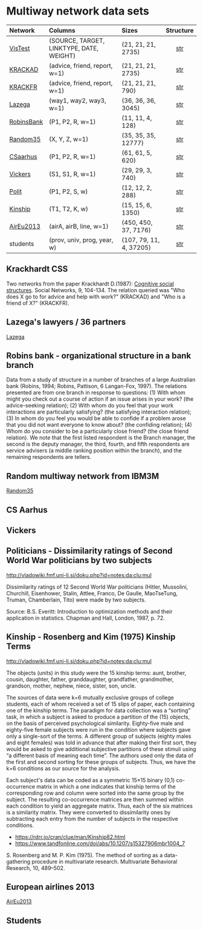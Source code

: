 # Multiway network data sets

| Network | Columns |  Sizes | Structure |
| :---         |     :---       |     :---       |      :---:   |
| [VisTest](https://raw.githubusercontent.com/bavla/ibm3m/master/data/VisTest.json)   | (SOURCE, TARGET, LINKTYPE, DATE, WEIGHT)    | (21, 21, 21, 2735)     | [str](https://github.com/bavla/ibm3m/blob/master/data/str/VisTest.md)     |
| [KRACKAD](https://raw.githubusercontent.com/bavla/ibm3m/master/data/KRACKAD.json)   | (advice, friend, report, w=1)    | (21, 21, 21, 2735)     | [str](https://github.com/bavla/ibm3m/blob/master/data/str/KRACKAD.md)     |
| [KRACKFR](https://raw.githubusercontent.com/bavla/ibm3m/master/data/KRACKFR.json)   | (advice, friend, report, w=1)    | (21, 21, 21, 790)      | [str](https://github.com/bavla/ibm3m/blob/master/data/str/KRACKFR.md)     |
| [Lazega](https://raw.githubusercontent.com/bavla/ibm3m/master/data/lazega36.json)   | (way1, way2, way3, w=1)      | (36, 36, 36, 3045)       | [str](https://github.com/bavla/ibm3m/blob/master/data/str/Lazega36.md)      |
| [RobinsBank](https://raw.githubusercontent.com/bavla/ibm3m/master/data/RobinsBank.json)   | (P1, P2, R, w=1)      | (11, 11, 4, 128)       | [str](https://github.com/bavla/ibm3m/blob/master/data/str/RobinsBank.md)      |
| [Random35](https://raw.githubusercontent.com/bavla/ibm3m/master/data/random35.json)   | (X, Y, Z, w=1)      | (35, 35, 35, 12777)      | [str](https://github.com/bavla/ibm3m/blob/master/data/str/random35.md)     |
| [CSaarhus](https://raw.githubusercontent.com/bavla/ibm3m/master/data/CSaarhus.json)   | (P1, P2, R, w=1)      | (61, 61, 5, 620)      | [str](https://github.com/bavla/ibm3m/blob/master/data/str/CSaarhus.md)     |
| [Vickers](https://raw.githubusercontent.com/bavla/ibm3m/master/data/Vickers.json)   | (S1, S1, R, w=1)      | (29, 29, 3, 740)      | [str](https://github.com/bavla/ibm3m/blob/master/data/str/vickers.md)     |
| [Polit](https://raw.githubusercontent.com/bavla/ibm3m/master/data/polit.json)   | (P1, P2, S, w)      | (12, 12, 2, 288)      | [str](https://github.com/bavla/ibm3m/blob/master/data/str/polit.md)     |
| [Kinship](https://raw.githubusercontent.com/bavla/ibm3m/master/data/kinship.json)   | (T1, T2, K, w)      | (15, 15, 6, 1350)      | [str](https://github.com/bavla/ibm3m/blob/master/data/str/kinship.md)     |
| [AirEu2013](https://raw.githubusercontent.com/bavla/ibm3m/master/data/AirEu2013Ext.json)  | (airA, airB, line, w=1)  | (450, 450, 37, 7176)   | [str](https://github.com/bavla/ibm3m/blob/master/data/str/AirEu2013.md)  |
| students  | (prov, univ, prog, year, w)      | (107, 79, 11, 4, 37205)       | [str](https://github.com/bavla/ibm3m/blob/master/data/str/students.md)      |


## Krackhardt CSS

Two networks from the paper Krackhardt D.(1987): [Cognitive social structures](https://www.heinz.cmu.edu/faculty-research/profiles/krackhardt-davidm/_files/1987-cognitive-social-structures.pdf). Social Networks, 9, 104-134.
The relation queried was "Who does X go to for advice and help with work?" (KRACKAD) and "Who is a friend of X?" (KRACKFR).

## Lazega's lawyers / 36 partners

[Lazega](https://raw.githubusercontent.com/bavla/ibm3m/master/data/lazega36.json)

## Robins bank - organizational structure in a bank branch

Data from a study of structure in a number of branches of
a large Australian bank (Robins, 1994; Robins, Pattison, 6 Langan-Fox, 1997).
The relations presented are from one branch in response to
questions: (1) With whom might you check out a course of action if an issue arises
in your work? (the advice-seeking relation); (2) With whom do you feel that your
work interactions are particularly satisfying? (the satisfying interaction relation);
(3) In whom do you feel you would be able to confide if a problem arose that you
did not want everyone to know about? (the confiding relation); (4) Whom do you
consider to be a particularly close friend? (the close friend relation). We note that
the first listed respondent is the Branch manager, the second is the deputy manager,
the third, fourth, and fifth respondents are service advisers (a middle ranking
position within the branch), and the remaining respondents are tellers.

## Random multiway network from IBM3M

[Random35](https://raw.githubusercontent.com/bavla/ibm3m/master/data/random35.json)

## CS Aarhus

## Vickers

## Politicians - Dissimilarity ratings of Second World War politicians by two subjects

http://vladowiki.fmf.uni-lj.si/doku.php?id=notes:da:clu:mul

Dissimilarity ratings of 12  Second World War politicians  (Hitler, Mussolini, Churchill, Eisenhower, Stalin, Attlee, Franco, De Gaulle, MaoTseTung, Truman, Chamberlain, Tito) were made by two subjects.

Source: B.S. Everitt: Introduction to optimization methods and their application in statistics. Chapman and Hall, London, 1987, p. 72.

## Kinship - Rosenberg and Kim (1975) Kinship Terms

http://vladowiki.fmf.uni-lj.si/doku.php?id=notes:da:clu:mul

The objects (units) in this study were the 15 kinship terms:
aunt,
brother,
cousin,
daughter,
father,
granddaughter,
grandfather,
grandmother,
grandson,
mother,
nephew,
niece,
sister,
son,
uncle.

The sources of data were k=6 mutually exclusive groups of college students, each of whom received a set of 15 slips of paper, each containing one of the kinship terms. The paradigm for data collection was a “sorting” task, in which a subject is asked to produce a partition of the (15) objects, on the basis of perceived psychological similarity. Eighty-five male and eighty-five female subjects were run in the condition where subjects gave only a single-sort of the terms. A different group of subjects (eighty males and eight females) was told in advance that after making their first sort, they would be asked to give additional subjective partitions of these stimuli using “a different basis of meaning each time”. The authors used only the data of the first and second sorting for these groups of subjects. Thus, we have the k=6 conditions as our source for the analysis.

Each subject's data can be coded as a symmetric 15×15 binary (0,1) co-occurrence matrix in which a one indicates that kinship terms of the corresponding row and column were sorted into the same group by the subject. The resulting co-occurrence matrices are then summed within each condition to yield an aggregate matrix. Thus, each of the six matrices is a similarity matrix. They were converted to dissimilarity ones by subtracting each entry from the number of subjects in the respective conditions.

  - https://rdrr.io/cran/clue/man/Kinship82.html
  - https://www.tandfonline.com/doi/abs/10.1207/s15327906mbr1004_7

S. Rosenberg and M. P. Kim (1975). The method of sorting as a data-gathering procedure
    in multivariate research. Multivariate Behavioral Research, 10, 489–502.
    
## European airlines 2013

[AirEu2013](https://raw.githubusercontent.com/bavla/ibm3m/master/data/AirEu2013.json)

## Students
